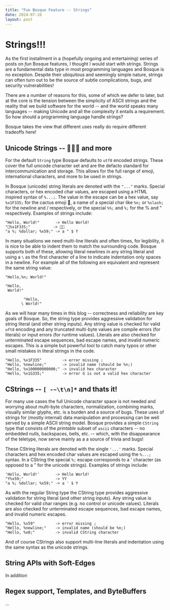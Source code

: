 ```yaml
---
title: "Fun Bosque Feature -- Strings"
date: 2024-07-16
layout: post
---
```


# Strings!!!
As the first installment in a (hopefully ongoing and entertaining) series of posts on _fun_ Bosque features, I thought I would start with strings. Strings are a fundamental data type in most programming languages and Bosque is no exception. Despite their ubiquitous and seemingly simple nature, strings can often turn out to be the source of subtle complications, bugs, and security vulnerabilities!

There are a number of reasons for this, some of which we defer to later, but at the core is the tension between the simplicity of ASCII strings and the reality that we build software for the world -- and the world speaks many languages -- making Unicode and all the complexity it entails a requirement. So how should a programming language handle strings?

Bosque takes the view that different uses really do require different tradeoffs here!

## Unicode Strings -- 🌵🚀✨ and more
For the default `String` type Bosque defaults to `utf8` encoded strings. These cover the full unicode character set and are the defacto standard for intercommunication and storage. This allows for the full range of emoji, international characters, and more to be used in strings. 

In Bosque (unicode) string literals are denoted with the `"..."` marks. Special characters, or hex encoded char values, are escaped using a HTML inspired syntax of `%...;`. The value in the escape can be a hex value, say `%x1F335;` for the cactus emoji 🌵, a name of a special char like `%n;` or `%slash;` for the newline and / respectively, or the special `%%;` and `%;` for the % and " respectively. Examples of strings include:
```
"Hello, World!"       -> Hello World!
"🌵%x1F335;"          -> 🌵🌵
"a %; %dollar; %x59;" -> a " $ Y
```

In many situations we need multi-line literals and often times, for legibility, it is nice to be able to indent them to match the surrounding code. Bosque supports both of these, allowing literal newlines in any string literal and using a `\` as the first character of a line to indicate indentation only spaces in a newline. For example all of the following are equivalent and represent the same string value:
```
"Hello,%n; World!"

"Hello,
 World!"

        "Hello, 
       \ World!"
```

As we will hear many times in this blog -- correctness and reliability are key goals of Bosque. So, the string type provides aggressive validation for string literal (and other string inputs). Any string value is checked for valid `uft8` encoding and any truncated multi-byte values are compile errors (for literals) or input errors (for runtime values). Literals are also checked for unterminated escape sequences, bad escape names, and invalid numeric escapes. This is a simple but powerful tool to catch many typos or other small mistakes in literal strings in the code.
```
"Hello, %x1F335"         -> error missing ;
"Hello, %newline;"       -> invalid name (should be %n;)
"Hello, %x100000000000;" -> invalid hex character
"Hello, %x1G335;"        -> error G is not a valid hex character
```

## CStrings -- `[ -~\t\n]*` and thats it!
For many use cases the full Unicode character space is not needed and worrying about multi-byte characters, normalization, combining marks, visually similar glyphs, etc. is a burden and a source of bugs. These uses of strings for (mostly internal) data manipulation and processing can be well served by a simple ASCII string model. Bosque provides a simple `CString` type that consists of the _printable_ subset of `ascii` characters -- no embedded nulls, backspaces, bells, etc. -- which, with the disappearance of the teletype, now serve mainly as a a source of trivia and bugs!

These CString literals are denoted with the single `'...'` marks. Special characters and hex encoded char values are escaped using the `%...;` syntax. In a CString the special `%;` escape corresponds to a ' character (as opposed to a " for the unicode strings). Examples of strings include:
```
'Hello, World!'       -> Hello World!
"Y%x59;"              -> YY
"a %; %dollar; %x59;" -> a ' $ Y
```

As with the regular String type the CString type provides aggressive validation for string literal (and other string inputs). Any string value is checked for valid char ranges (e.g. no control or unicode values). Literals are also checked for unterminated escape sequences, bad escape names, and invalid numeric escapes.
```
"Hello, %x59"         -> error missing ;
"Hello, %newline;"    -> invalid name (should be %n;)
"Hello, %x0;"         -> invalid CString character
```

And of course CStrings also support multi-line literals and indentation using the same syntax as the unicode strings. 

## String APIs with Soft-Edges
In addition 

## Regex support, Templates, and ByteBuffers
...